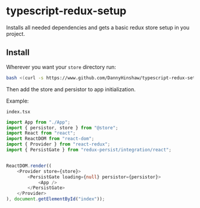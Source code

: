 # typescript-redux-setup

Installs all needed dependencies and gets a basic redux store setup in you project.

## Install
Wherever you want your `store` directory run:

```bash
bash <(curl -s https://www.github.com/DannyHinshaw/typescript-redux-setup)
```

Then add the store and persistor to app initialization.

Example:

`index.tsx`

```typescript jsx
import App from "./App";
import { persistor, store } from "@store";
import React from "react";
import ReactDOM from "react-dom";
import { Provider } from "react-redux";
import { PersistGate } from "redux-persist/integration/react";


ReactDOM.render((
	<Provider store={store}>
		<PersistGate loading={null} persistor={persistor}>
		    <App />
		</PersistGate>
	</Provider>
), document.getElementById("index"));

```
